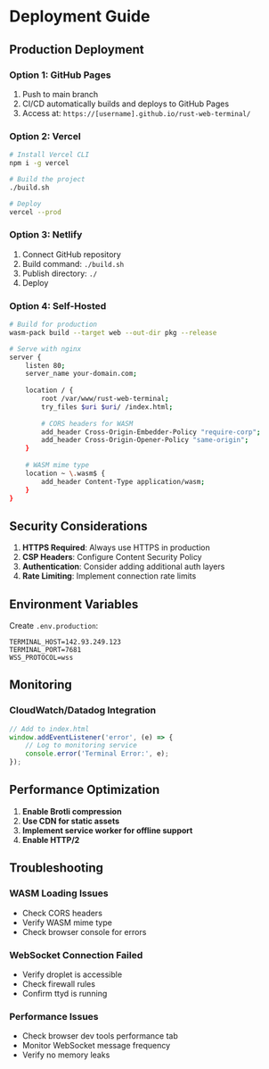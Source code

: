# Deployment Guide

## Production Deployment

### Option 1: GitHub Pages
1. Push to main branch
2. CI/CD automatically builds and deploys to GitHub Pages
3. Access at: `https://[username].github.io/rust-web-terminal/`

### Option 2: Vercel
```bash
# Install Vercel CLI
npm i -g vercel

# Build the project
./build.sh

# Deploy
vercel --prod
```

### Option 3: Netlify
1. Connect GitHub repository
2. Build command: `./build.sh`
3. Publish directory: `./`
4. Deploy

### Option 4: Self-Hosted
```bash
# Build for production
wasm-pack build --target web --out-dir pkg --release

# Serve with nginx
server {
    listen 80;
    server_name your-domain.com;
    
    location / {
        root /var/www/rust-web-terminal;
        try_files $uri $uri/ /index.html;
        
        # CORS headers for WASM
        add_header Cross-Origin-Embedder-Policy "require-corp";
        add_header Cross-Origin-Opener-Policy "same-origin";
    }
    
    # WASM mime type
    location ~ \.wasm$ {
        add_header Content-Type application/wasm;
    }
}
```

## Security Considerations

1. **HTTPS Required**: Always use HTTPS in production
2. **CSP Headers**: Configure Content Security Policy
3. **Authentication**: Consider adding additional auth layers
4. **Rate Limiting**: Implement connection rate limits

## Environment Variables

Create `.env.production`:
```
TERMINAL_HOST=142.93.249.123
TERMINAL_PORT=7681
WSS_PROTOCOL=wss
```

## Monitoring

### CloudWatch/Datadog Integration
```javascript
// Add to index.html
window.addEventListener('error', (e) => {
    // Log to monitoring service
    console.error('Terminal Error:', e);
});
```

## Performance Optimization

1. **Enable Brotli compression**
2. **Use CDN for static assets**
3. **Implement service worker for offline support**
4. **Enable HTTP/2**

## Troubleshooting

### WASM Loading Issues
- Check CORS headers
- Verify WASM mime type
- Check browser console for errors

### WebSocket Connection Failed
- Verify droplet is accessible
- Check firewall rules
- Confirm ttyd is running

### Performance Issues
- Check browser dev tools performance tab
- Monitor WebSocket message frequency
- Verify no memory leaks